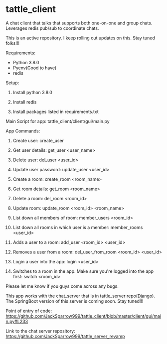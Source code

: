 # tattle_client
A chat client that talks that supports both one-on-one and group chats. Leverages redis pub/sub to coordinate chats.

This is an active repository. I keep rolling out updates on this. Stay tuned folks!!!

Requirements:

  - Python 3.8.0
  - Pyenv(Good to have)
  - redis
  
Setup:
  
1. Install python 3.8.0

2. Install redis

3. Install packages listed in requirements.txt


Main Script for app: tattle_client/client/gui/main.py


App Commands:

1. Create user: create_user <user> <password>

2. Get user details: get_user <user_name>

3. Delete user: del_user <user_id>

4. Update user password: update_user <user_id> <user-name> <new password>

5. Create a room: create_room <room_name>

6. Get room details: get_room <room_name>

7. Delete a room: del_room <room_id>

8. Update room: update_room <room_id> <room_name>

9. List down all members of room: member_users <room_id>

10. List down all rooms in which user is a member: member_rooms <user_id>

11. Adds a user to a room: add_user <room_id> <user_id>

12. Removes a user from a room: del_user_from_room <room_id> <user_id>

13. Login a user into the app: login <user_id> <password>

14. Switches to a room in the app. Make sure you're logged into the app first: switch <room_id>

Please let me know if you guys come across any bugs.

This app works with the chat_server that is in tattle_server repo(Django).
The SpringBoot version of this server is coming soon. Stay tuned!!!

Point of entry of code: https://github.com/JackSparrow999/tattle_client/blob/master/client/gui/main.py#L233

Link to the chat server repository: https://github.com/JackSparrow999/tattle_server_revamp
